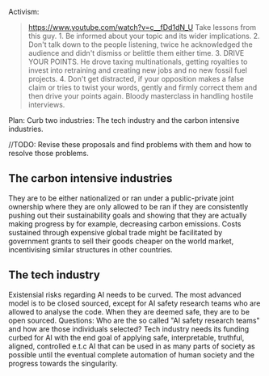 
Activism:

> https://www.youtube.com/watch?v=c__fDd1dN_U
Take lessons from this guy. 1. Be informed about your topic and its wider implications. 2. Don't talk down to the people listening, twice he acknowledged the audience and didn't dismiss or belittle them either time. 3. DRIVE YOUR POINTS. He drove taxing multinationals, getting royalties to invest into retraining and creating new jobs and no new fossil fuel projects. 4. Don't get distracted, if your opposition makes a false claim or tries to twist your words, gently and firmly correct them and then drive your points again. Bloody masterclass in handling hostile interviews.

Plan: Curb two industries: The tech industry and the carbon intensive industries.

//TODO: Revise these proposals and find problems with them and how to resolve those problems. 

## The carbon intensive industries

They are to be either nationalized or ran under a public-private joint ownership where they are only allowed to be ran if they are consistently pushing out their sustainability goals and showing that they are actually making progress by for example, decreasing carbon emissions. Costs sustained through expensive global trade might be facilitated by government grants to sell their goods cheaper on the world market, incentivising similar structures in other countries. 


## The tech industry

Existensial risks regarding AI needs to be curved. The most advanced model is to be closed sourced, except for AI safety research teams who are allowed to analyse the code. When they are deemed safe, they are to be open sourced. 
Questions: Who are the so called "AI safety research teams" and how are those individuals selected?
Tech industry needs its funding curbed for AI with the end goal of applying safe, interpretable, truthful, aligned, controlled e.t.c AI that can be used in as many parts of society as possible until the eventual complete automation of human society and the progress towards the singularity. 




